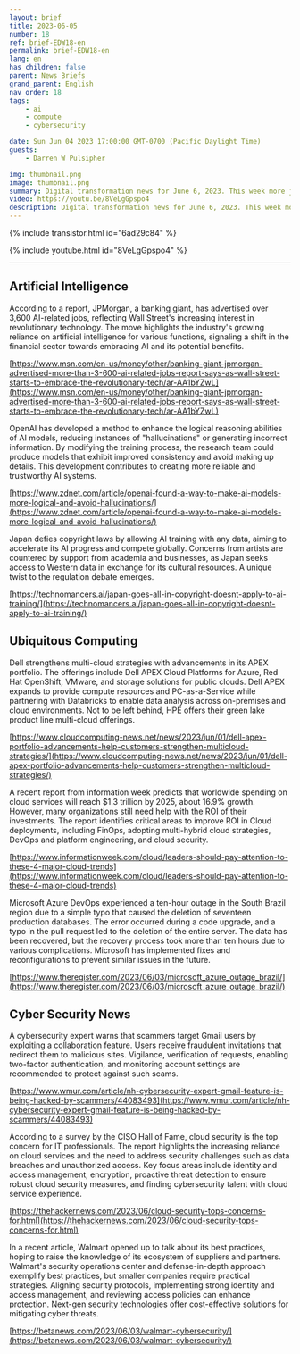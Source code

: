 ```yaml
---
layout: brief
title: 2023-06-05
number: 18
ref: brief-EDW18-en
permalink: brief-EDW18-en
lang: en
has_children: false
parent: News Briefs
grand_parent: English
nav_order: 18
tags:
    - ai
    - compute
    - cybersecurity

date: Sun Jun 04 2023 17:00:00 GMT-0700 (Pacific Daylight Time)
guests:
    - Darren W Pulsipher

img: thumbnail.png
image: thumbnail.png
summary: Digital transformation news for June 6, 2023. This week more jobs in AI, major cyber security breaches, and cloud technology best practices.
video: https://youtu.be/8VeLgGpspo4
description: Digital transformation news for June 6, 2023. This week more jobs in AI, major cyber security breaches, and cloud technology best practices.
---
```



{% include transistor.html id="6ad29c84" %}



{% include youtube.html id="8VeLgGpspo4" %}


---

## Artificial Intelligence

According to a report, JPMorgan, a banking giant, has advertised over 3,600 AI-related jobs, reflecting Wall Street's increasing interest in revolutionary technology. The move highlights the industry's growing reliance on artificial intelligence for various functions, signaling a shift in the financial sector towards embracing AI and its potential benefits.

[https://www.msn.com/en-us/money/other/banking-giant-jpmorgan-advertised-more-than-3-600-ai-related-jobs-report-says-as-wall-street-starts-to-embrace-the-revolutionary-tech/ar-AA1bYZwL](https://www.msn.com/en-us/money/other/banking-giant-jpmorgan-advertised-more-than-3-600-ai-related-jobs-report-says-as-wall-street-starts-to-embrace-the-revolutionary-tech/ar-AA1bYZwL)

OpenAI has developed a method to enhance the logical reasoning abilities of AI models, reducing instances of "hallucinations" or generating incorrect information. By modifying the training process, the research team could produce models that exhibit improved consistency and avoid making up details. This development contributes to creating more reliable and trustworthy AI systems.

[https://www.zdnet.com/article/openai-found-a-way-to-make-ai-models-more-logical-and-avoid-hallucinations/](https://www.zdnet.com/article/openai-found-a-way-to-make-ai-models-more-logical-and-avoid-hallucinations/)

Japan defies copyright laws by allowing AI training with any data, aiming to accelerate its AI progress and compete globally. Concerns from artists are countered by support from academia and businesses, as Japan seeks access to Western data in exchange for its cultural resources. A unique twist to the regulation debate emerges.

[https://technomancers.ai/japan-goes-all-in-copyright-doesnt-apply-to-ai-training/](https://technomancers.ai/japan-goes-all-in-copyright-doesnt-apply-to-ai-training/)

## Ubiquitous Computing

Dell strengthens multi-cloud strategies with advancements in its APEX portfolio. The offerings include Dell APEX Cloud Platforms for Azure, Red Hat OpenShift, VMware, and storage solutions for public clouds. Dell APEX expands to provide compute resources and PC-as-a-Service while partnering with Databricks to enable data analysis across on-premises and cloud environments. Not to be left behind, HPE offers their green lake product line multi-cloud offerings.

[https://www.cloudcomputing-news.net/news/2023/jun/01/dell-apex-portfolio-advancements-help-customers-strengthen-multicloud-strategies/](https://www.cloudcomputing-news.net/news/2023/jun/01/dell-apex-portfolio-advancements-help-customers-strengthen-multicloud-strategies/)

A recent report from information week predicts that worldwide spending on cloud services will reach $1.3 trillion by 2025, about 16.9% growth. However, many organizations still need help with the ROI of their investments. The report identifies critical areas to improve ROI in Cloud deployments, including FinOps, adopting multi-hybrid cloud strategies, DevOps and platform engineering, and cloud security. 

[https://www.informationweek.com/cloud/leaders-should-pay-attention-to-these-4-major-cloud-trends](https://www.informationweek.com/cloud/leaders-should-pay-attention-to-these-4-major-cloud-trends)

Microsoft Azure DevOps experienced a ten-hour outage in the South Brazil region due to a simple typo that caused the deletion of seventeen production databases. The error occurred during a code upgrade, and a typo in the pull request led to the deletion of the entire server. The data has been recovered, but the recovery process took more than ten hours due to various complications. Microsoft has implemented fixes and reconfigurations to prevent similar issues in the future.

[https://www.theregister.com/2023/06/03/microsoft_azure_outage_brazil/](https://www.theregister.com/2023/06/03/microsoft_azure_outage_brazil/)

## Cyber Security News

A cybersecurity expert warns that scammers target Gmail users by exploiting a collaboration feature. Users receive fraudulent invitations that redirect them to malicious sites. Vigilance, verification of requests, enabling two-factor authentication, and monitoring account settings are recommended to protect against such scams.

[https://www.wmur.com/article/nh-cybersecurity-expert-gmail-feature-is-being-hacked-by-scammers/44083493](https://www.wmur.com/article/nh-cybersecurity-expert-gmail-feature-is-being-hacked-by-scammers/44083493)

According to a survey by the CISO Hall of Fame, cloud security is the top concern for IT professionals. The report highlights the increasing reliance on cloud services and the need to address security challenges such as data breaches and unauthorized access. Key focus areas include identity and access management, encryption, proactive threat detection to ensure robust cloud security measures, and finding cybersecurity talent with cloud service experience.

[https://thehackernews.com/2023/06/cloud-security-tops-concerns-for.html](https://thehackernews.com/2023/06/cloud-security-tops-concerns-for.html)

In a recent article, Walmart opened up to talk about its best practices, hoping to raise the knowledge of its ecosystem of suppliers and partners. Walmart's security operations center and defense-in-depth approach exemplify best practices, but smaller companies require practical strategies. Aligning security protocols, implementing strong identity and access management, and reviewing access policies can enhance protection. Next-gen security technologies offer cost-effective solutions for mitigating cyber threats.

[https://betanews.com/2023/06/03/walmart-cybersecurity/](https://betanews.com/2023/06/03/walmart-cybersecurity/)


